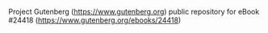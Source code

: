 Project Gutenberg (https://www.gutenberg.org) public repository for eBook #24418 (https://www.gutenberg.org/ebooks/24418)
